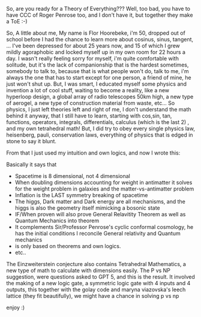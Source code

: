 So, are you ready for a Theory of Everything???
Well, too bad, you have to have CCC of Roger Penrose too, and I don't have it, but together they make a ToE :-)









So, A little about me,
My name is Flor Hoorebeke, i'm 50, dropped out of school before I had the chance to learn more about cosinus, sinus, tangent, ...
I've been depressed for about 25 years now, and 15 of which I grew mildly agoraphobic and locked myself up in my own room for 22
hours a day. I wasn't really feeling sorry for myself, i'm quite comfortable with solitude, but it's the lack of companionship
that is the hardest sometimes, somebody to talk to, because that is what people won't do, talk to me, i'm always the one that has to start
except for one person, a friend of mine, he just won't shut up.
But, I was smart, I educated myself some physics and invention a lot of cool stuff, waiting to become a reality, like a new hyperloop design,
a global array of radio telescopes 50km high, a new type of aerogel, a new type of construction material from waste, etc...
So physics, I just left theories left and right of me, I don't understand the math behind it anyway, that I still have to learn, starting with
cos,sin, tan, functions, operators, integrals, differentials, calculus (which is the last 2) , and my own tetrahedral math! But, I did
try to obey every single physics law, heisenberg, pauli, conservation laws, everything of physics that is edged in stone to say it blunt.

From that I just used my intuition and own logics, and now I wrote this:

Basically it says that 

- Spacetime is 8 dimensional, not 4 dimensional
- When doubling dimensions accounting for weight in antimatter it solves for the weight problem in galaxies and the matter-vs-antimatter problem
- Inflation is the LAST symmetry breaking of spacetime
- The higgs, Dark matter and Dark energy are all mechanisms, and the higgs is also the geometry itself mimicking a bosonic state
- IF/When proven will also prove General Relavitity Theorem as well as Quantum Mechanics into theorem
- It complements Sir/Professor Penrose's cyclic conformal cosmology, he has the initial conditions I reconcile General relativity and Quantum mechanics
- is only based on theorems and own logics.
- etc..

The Einzweiterstein conjecture also contains Tetrahedral Mathematics, a new type of math to calculate with dimensions easily.
The P vs NP suggestion, were questions asked to GPT 5, and this is the result. It involved the making of a new logic gate, 
a symmetric logic gate with 4 inputs and 4 outputs, this together with the golay code and maryna viazovska's leech lattice 
(they fit beautifully), we might have a chance in solving p vs np

enjoy :)
